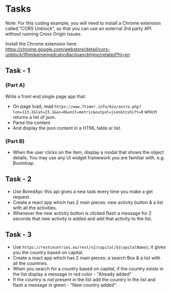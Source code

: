 # Tasks

Note: For this coding example, you will need to install a Chrome extension called “CORS Unblock”, so that you can use an external 3rd party API without running Cross Origin issues. 

Install the Chrome extension here: 
https://chrome.google.com/webstore/detail/cors-unblock/lfhmikememgdcahcdlaciloancbhjino/related?hl=en

## Task - 1

### (Part A)

Write a front end single page app that:
- On page load, read `https://www.7timer.info/bin/astro.php?lon=113.2&lat=23.1&ac=0&unit=metric&output=json&tzshift=0` which returns a list of json.
- Parse the content
- And display the json content in a HTML table or list.


### (Part B)

- When the user clicks on the item, display a modal that shows the object details. You may use any UI widget framework you are familiar with, e.g. Bootstrap. 


## Task - 2 

- Use BoredApi: this api gives a new task every time you make a get request.
- Create a react app which has 2 main pieces: new activity button & a list with all the activities.
- Whenever the new activity button is clicked flash a message for 2 seconds that new activity is added and add that activity to the list.


## Task - 3

- Use `https://restcountries.eu/rest/v2/capital/${capitalName}`; it gives you the country based on capital. 
- Create a react app which has 2 main pieces: a search Box & a list with all the countries.
- When you search for a country based on capital, if the country exists in the list display a message in red color - "Already added"
- If the country is not present in the list add the country in the list and flash a message in green - "New country added".